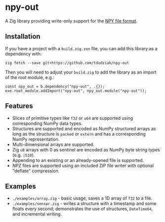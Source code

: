 # npy-out

A Zig library providing write-only support for the [NPY file
format](https://numpy.org/devdocs/reference/generated/numpy.lib.format.html).

## Installation

If you have a project with a `build.zig.zon` file, you can add this library as a dependency with:

```
zig fetch --save git+https://github.com/tdudziak/npy-out
```

Then you will need to adjust your `build.zig` to add the library as an import of the root module,
e.g.:

```
const npy_out = b.dependency("npy-out", .{});
exe.root_module.addImport("npy-out", npy_out.module("npy-out"));
```

## Features

* Slices of primitive types like `f32` or `u64` are supported using corresponding NumPy data types.
* Structures are supported and encoded as NumPy structured arrays as long as the structure is
  `packed` or `extern` and has a corresponding NumPy representation.
* Multi-dimensional arrays are supported.
* Zig `u8` arrays with 0 as sentinel are encoded as NumPy byte string types (e.g. `|S10`).
* Appending to an existing or an already-opened file is supported.
* NPZ files are supported using an included ZIP file writer with optional "deflate" compression.

## Examples

* `./examples/array.zig` - basic usage, saves a 1D array of `f32` to a file.
* `./examples/sensor.zig` - writes a structure with a timestamp and some floats every second;
  demonstrates the use of structures, `DateTime64`, and incremental writing.
